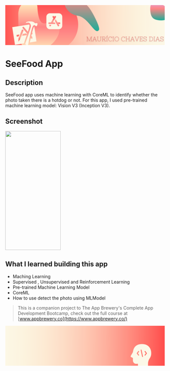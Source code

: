 
![Begin Banner](Documentation/readme-begin-banner-mau.png)

#  SeeFood App
 

## Description

SeeFood app uses machine learning with CoreML to identify whether the photo taken there is a hotdog or not. For this app, I used pre-trained machine learning model: Vision V3 (Inception V3). 

## Screenshot

<img src= Documentation/Screenshot1.gif  height="375" width="175">



## What I learned building this app
* Maching Learning
* Supervised , Unsupervised  and Reinforcement Learning
* Pre-trained Machine Learning Model
* CoreML
* How to use detect the photo using MLModel






>This is a companion project to The App Brewery's Complete App Development Bootcamp, check out the full course at [www.appbrewery.co](https://www.appbrewery.co/)

![End Banner](Documentation/readme-end-banner-mau.png)
